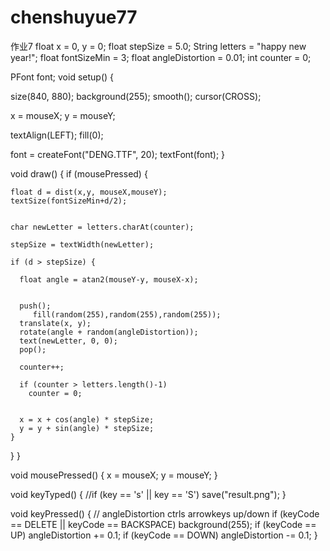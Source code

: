 # chenshuyue77
作业7
float x = 0, y = 0;
float stepSize = 5.0;
String letters = "happy new year!";
float fontSizeMin = 3;
float angleDistortion = 0.01;
int counter = 0;
 
PFont font;
void setup() {

  size(840, 880);
  background(255);
  smooth();
  cursor(CROSS);
 
  
  x = mouseX;
  y = mouseY;
 
  textAlign(LEFT);
  fill(0);
  
  font = createFont("DENG.TTF", 20);
  textFont(font);
}
 
void draw() {
  if (mousePressed) {
    

    float d = dist(x,y, mouseX,mouseY); 
    textSize(fontSizeMin+d/2);
    
    
    char newLetter = letters.charAt(counter);
   
    stepSize = textWidth(newLetter);
 
    if (d > stepSize) {
     
      float angle = atan2(mouseY-y, mouseX-x); 
 
      
      push();
         fill(random(255),random(255),random(255));
      translate(x, y);
      rotate(angle + random(angleDistortion));
      text(newLetter, 0, 0);
      pop();
      
      counter++;
      
      if (counter > letters.length()-1) 
        counter = 0;
      
     
      x = x + cos(angle) * stepSize;
      y = y + sin(angle) * stepSize; 
    }
  }
}
 
void mousePressed() {
  x = mouseX;
  y = mouseY;
}
 
void keyTyped() {
  //if (key == 's' || key == 'S') save("result.png");
}
 
void keyPressed() {
  // angleDistortion ctrls arrowkeys up/down 
  if (keyCode == DELETE || keyCode == BACKSPACE) background(255);
  if (keyCode == UP) angleDistortion += 0.1;
  if (keyCode == DOWN) angleDistortion -= 0.1; 
}
